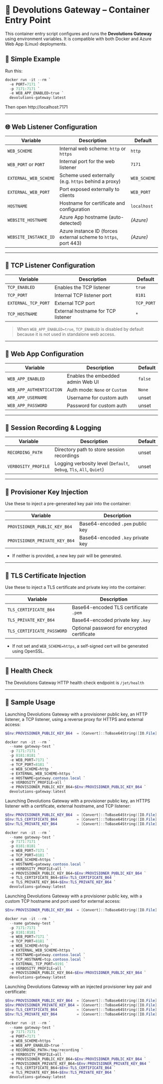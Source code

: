 # 🚪 Devolutions Gateway – Container Entry Point

This container entry script configures and runs the **Devolutions Gateway** using environment variables. It is compatible with both Docker and Azure Web App (Linux) deployments.

## 🚀 Simple Example

Run this:

```powershell
docker run -it --rm `
  -e PORT=7171 `
  -p 7171:7171 `
  -e WEB_APP_ENABLED=true `
  devolutions-gateway:latest
```

Then open http://localhost:7171

---

## 🌐 Web Listener Configuration

| Variable                  | Description                                                        | Default    |
|---------------------------|--------------------------------------------------------------------|------------|
| `WEB_SCHEME`              | Internal web scheme: `http` or `https`                             | `http`     |
| `WEB_PORT` or `PORT`      | Internal port for the web listener                                 | `7171`     |
| `EXTERNAL_WEB_SCHEME`     | Scheme used externally (e.g. `https` behind a proxy)               | `WEB_SCHEME` |
| `EXTERNAL_WEB_PORT`       | Port exposed externally to clients                                 | `WEB_PORT` |
| `HOSTNAME`                | Hostname for certificate and configuration                         | `localhost` |
| `WEBSITE_HOSTNAME`        | Azure App hostname (auto-detected)                                 | *(Azure)*  |
| `WEBSITE_INSTANCE_ID`     | Azure instance ID (forces external scheme to `https`, port 443)    | *(Azure)*  |

---

## 🔌 TCP Listener Configuration

| Variable             | Description                                                    | Default  |
|----------------------|----------------------------------------------------------------|----------|
| `TCP_ENABLED`        | Enables the TCP listener                                        | `true`   |
| `TCP_PORT`           | Internal TCP listener port                                     | `8181`   |
| `EXTERNAL_TCP_PORT`  | External TCP port                                              | `TCP_PORT` |
| `TCP_HOSTNAME`       | External hostname for TCP listener                             | `*`      |

> When `WEB_APP_ENABLED=true`, `TCP_ENABLED` is disabled by default because it is not used in standalone web access.

---

## 🔐 Web App Configuration

| Variable                 | Description                                            | Default |
|--------------------------|--------------------------------------------------------|---------|
| `WEB_APP_ENABLED`        | Enables the embedded admin Web UI                     | `false` |
| `WEB_APP_AUTHENTICATION` | Auth mode: `None` or `Custom`                         | `None`  |
| `WEB_APP_USERNAME`       | Username for custom auth                              | unset   |
| `WEB_APP_PASSWORD`       | Password for custom auth                              | unset   |

---

## 🎥 Session Recording & Logging

| Variable            | Description                                        | Default |
|---------------------|----------------------------------------------------|---------|
| `RECORDING_PATH`    | Directory path to store session recordings         | unset   |
| `VERBOSITY_PROFILE` | Logging verbosity level (`Default`, `Debug`, `Tls`, `All`, `Quiet`) | unset   |

---

## 🔑 Provisioner Key Injection

Use these to inject a pre-generated key pair into the container:

| Variable                     | Description                            |
|------------------------------|----------------------------------------|
| `PROVISIONER_PUBLIC_KEY_B64`| Base64-encoded `.pem` public key       |
| `PROVISIONER_PRIVATE_KEY_B64`| Base64-encoded `.key` private key     |

- If neither is provided, a new key pair will be generated.

---

## 🔐 TLS Certificate Injection

Use these to inject a TLS certificate and private key into the container:

| Variable                  | Description                                |
|---------------------------|--------------------------------------------|
| `TLS_CERTIFICATE_B64`     | Base64-encoded TLS certificate `.pem`      |
| `TLS_PRIVATE_KEY_B64`     | Base64-encoded private key `.key`          |
| `TLS_CERTIFICATE_PASSWORD`| Optional password for encrypted certificate |

- If not set and `WEB_SCHEME=https`, a self-signed cert will be generated using OpenSSL.

---

## 🧪 Health Check

The Devolutions Gateway HTTP health check endpoint is `/jet/health`

---

## 🧪 Sample Usage

Launching Devolutions Gateway with a provisioner public key, an HTTP listener, a TCP listener, using a reverse proxy for HTTPS and external access:

```powershell
$Env:PROVISIONER_PUBLIC_KEY_B64  = [Convert]::ToBase64String([IO.File]::ReadAllBytes("provisioner.pem"))

docker run -it --rm `
  --name gateway-test `
  -p 7171:7171 `
  -p 8181:8181 `
  -e WEB_PORT=7171 `
  -e TCP_PORT=8181 `
  -e WEB_SCHEME=http `
  -e EXTERNAL_WEB_SCHEME=https `
  -e HOSTNAME=gateway.contoso.local `
  -e VERBOSITY_PROFILE=all `
  -e PROVISIONER_PUBLIC_KEY_B64=$Env:PROVISIONER_PUBLIC_KEY_B64 `
  devolutions-gateway:latest
```

Launching Devolutions Gateway with a provisioner public key, an HTTPS listener with a certificate, external hostname, and TCP listener:

```powershell
$Env:PROVISIONER_PUBLIC_KEY_B64  = [Convert]::ToBase64String([IO.File]::ReadAllBytes("provisioner.pem"))
$Env:TLS_CERTIFICATE_B64         = [Convert]::ToBase64String([IO.File]::ReadAllBytes("server.crt"))
$Env:TLS_PRIVATE_KEY_B64         = [Convert]::ToBase64String([IO.File]::ReadAllBytes("server.key"))

docker run -it --rm `
  --name gateway-test `
  -p 7171:7171 `
  -p 8181:8181 `
  -e WEB_PORT=7171 `
  -e TCP_PORT=8181 `
  -e WEB_SCHEME=https `
  -e HOSTNAME=gateway.contoso.local `
  -e VERBOSITY_PROFILE=all `
  -e PROVISIONER_PUBLIC_KEY_B64=$Env:PROVISIONER_PUBLIC_KEY_B64 `
  -e TLS_CERTIFICATE_B64=$Env:TLS_CERTIFICATE_B64 `
  -e TLS_PRIVATE_KEY_B64=$Env:TLS_PRIVATE_KEY_B64 `
  devolutions-gateway:latest
```

Launching Devolutions Gateway with a provisioner public key, with a custom TCP hostname and port used for external access:

```powershell
$Env:PROVISIONER_PUBLIC_KEY_B64  = [Convert]::ToBase64String([IO.File]::ReadAllBytes("provisioner.pem"))

docker run -it --rm `
  --name gateway-test `
  -p 7171:7171 `
  -p 8181:8181 `
  -e WEB_PORT=7171 `
  -e TCP_PORT=8181 `
  -e WEB_SCHEME=http `
  -e EXTERNAL_WEB_SCHEME=https `
  -e HOSTNAME=gateway.contoso.local `
  -e TCP_HOSTNAME=tcp.contoso.local `
  -e EXTERNAL_TCP_PORT=9191 `
  -e VERBOSITY_PROFILE=all `
  -e PROVISIONER_PUBLIC_KEY_B64=$Env:PROVISIONER_PUBLIC_KEY_B64 `
  devolutions-gateway:latest
```

Launching Devolutions Gateway with an injected provisioner key pair and certificate:

```powershell
$Env:PROVISIONER_PUBLIC_KEY_B64  = [Convert]::ToBase64String([IO.File]::ReadAllBytes("provisioner.pem"))
$Env:PROVISIONER_PRIVATE_KEY_B64 = [Convert]::ToBase64String([IO.File]::ReadAllBytes("provisioner.key"))
$Env:TLS_CERTIFICATE_B64         = [Convert]::ToBase64String([IO.File]::ReadAllBytes("server.crt"))
$Env:TLS_PRIVATE_KEY_B64         = [Convert]::ToBase64String([IO.File]::ReadAllBytes("server.key"))

docker run -it --rm `
  --name gateway-test `
  -p 7171:7171 `
  -e PORT=7171 `
  -e WEB_SCHEME=https `
  -e WEB_APP_ENABLED=true `
  -e RECORDING_PATH=/tmp/recording `
  -e VERBOSITY_PROFILE=all `
  -e PROVISIONER_PUBLIC_KEY_B64=$Env:PROVISIONER_PUBLIC_KEY_B64 `
  -e PROVISIONER_PRIVATE_KEY_B64=$Env:PROVISIONER_PRIVATE_KEY_B64 `
  -e TLS_CERTIFICATE_B64=$Env:TLS_CERTIFICATE_B64 `
  -e TLS_PRIVATE_KEY_B64=$Env:TLS_PRIVATE_KEY_B64 `
  devolutions-gateway:latest
```

